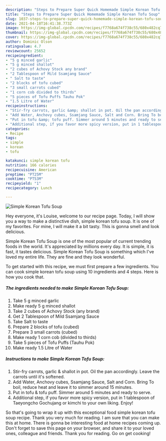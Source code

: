```yaml
---
description: "Steps to Prepare Super Quick Homemade Simple Korean Tofu Soup"
title: "Steps to Prepare Super Quick Homemade Simple Korean Tofu Soup"
slug: 1037-steps-to-prepare-super-quick-homemade-simple-korean-tofu-soup
date: 2021-04-18T16:41:38.773Z
image: https://img-global.cpcdn.com/recipes/f7768a674f738c55/680x482cq70/simple-korean-tofu-soup-recipe-main-photo.jpg
thumbnail: https://img-global.cpcdn.com/recipes/f7768a674f738c55/680x482cq70/simple-korean-tofu-soup-recipe-main-photo.jpg
cover: https://img-global.cpcdn.com/recipes/f7768a674f738c55/680x482cq70/simple-korean-tofu-soup-recipe-main-photo.jpg
author: Dominic Olson
ratingvalue: 4.7
reviewcount: 25652
recipeingredient:
- "5 g minced garlic"
- "5 g minced shallot"
- "2 cubes of Achovy Stock any brand"
- "2 Tablespoon of Mild Ssamjang Sauce"
- " Salt to taste"
- "2 blocks of tofu cubed"
- "3 small carrots cubed"
- "1 corn cob divided to thirds"
- "5 pieces of Tofu Puffs Tauhu Pok"
- "1.5 Litre of Water"
recipeinstructions:
- "Stir-fry carrots, garlic &amp; shallot in pot. Oil the pan accordingly. Leave the carrots until it&#39;s softened."
- "Add Water, Anchovy cubes, Ssamjang Sauce, Salt and Corn. Bring To boil, reduce heat and leave it to simmer around 15 minutes."
- "Put in tofu &amp; tofu puff. Simmer around 5 minutes and ready to serve."
- "Additional step, if you favor more spicy version, put in 1 tablespoon of Taeyongcho Gochujang or kimchi to your own liking. Enjoy!"
categories:
- Recipe
tags:
- simple
- korean
- tofu

katakunci: simple korean tofu 
nutrition: 166 calories
recipecuisine: American
preptime: "PT25M"
cooktime: "PT53M"
recipeyield: "1"
recipecategory: Lunch

---
```



![Simple Korean Tofu Soup](https://img-global.cpcdn.com/recipes/f7768a674f738c55/680x482cq70/simple-korean-tofu-soup-recipe-main-photo.jpg)

Hey everyone, it's Louise, welcome to our recipe page. Today, I will show you a way to make a distinctive dish, simple korean tofu soup. It is one of my favorites. For mine, I will make it a bit tasty. This is gonna smell and look delicious.

Simple Korean Tofu Soup is one of the most popular of current trending foods in the world. It's appreciated by millions every day. It is simple, it is fast, it tastes delicious. Simple Korean Tofu Soup is something which I've loved my entire life. They are fine and they look wonderful.




To get started with this recipe, we must first prepare a few ingredients. You can cook simple korean tofu soup using 10 ingredients and 4 steps. Here is how you cook that.

<!--inarticleads1-->

##### The ingredients needed to make Simple Korean Tofu Soup:

1. Take 5 g minced garlic
1. Make ready 5 g minced shallot
1. Take 2 cubes of Achovy Stock (any brand)
1. Get 2 Tablespoon of Mild Ssamjang Sauce
1. Take  Salt to taste
1. Prepare 2 blocks of tofu (cubed)
1. Prepare 3 small carrots (cubed)
1. Make ready 1 corn cob (divided to thirds)
1. Take 5 pieces of Tofu Puffs (Tauhu Pok)
1. Make ready 1.5 Litre of Water




<!--inarticleads2-->

##### Instructions to make Simple Korean Tofu Soup:

1. Stir-fry carrots, garlic &amp; shallot in pot. Oil the pan accordingly. Leave the carrots until it&#39;s softened.
1. Add Water, Anchovy cubes, Ssamjang Sauce, Salt and Corn. Bring To boil, reduce heat and leave it to simmer around 15 minutes.
1. Put in tofu &amp; tofu puff. Simmer around 5 minutes and ready to serve.
1. Additional step, if you favor more spicy version, put in 1 tablespoon of Taeyongcho Gochujang or kimchi to your own liking. Enjoy!




So that's going to wrap it up with this exceptional food simple korean tofu soup recipe. Thank you very much for reading. I am sure that you can make this at home. There is gonna be interesting food at home recipes coming up. Don't forget to save this page on your browser, and share it to your loved ones, colleague and friends. Thank you for reading. Go on get cooking!
